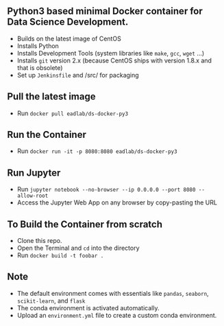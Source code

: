 ## Python3 based minimal Docker container for Data Science Development.

- Builds on the latest image of CentOS
- Installs Python
- Installs Development Tools (system libraries like `make`, `gcc`, `wget` …)
- Installs `git` version 2.x (because CentOS ships with version 1.8.x and that is obsolete)
- Set up `Jenkinsfile` and /src/ for packaging

## Pull the latest image
- Run `docker pull eadlab/ds-docker-py3`

## Run the Container
- Run `docker run -it -p 8080:8080 eadlab/ds-docker-py3`

## Run Jupyter
- Run `jupyter notebook --no-browser --ip 0.0.0.0 --port 8080 --allow-root`
- Access the Jupyter Web App on any browser by copy-pasting the URL

## To Build the Container from scratch
- Clone this repo.
- Open the Terminal and `cd` into the directory
- Run `docker build -t foobar .`

## Note

- The default environment comes with essentials like `pandas`, `seaborn`, `scikit-learn`, and `flask`
- The conda environment is activated automatically.
- Upload an `environment.yml` file to create a custom conda environment.